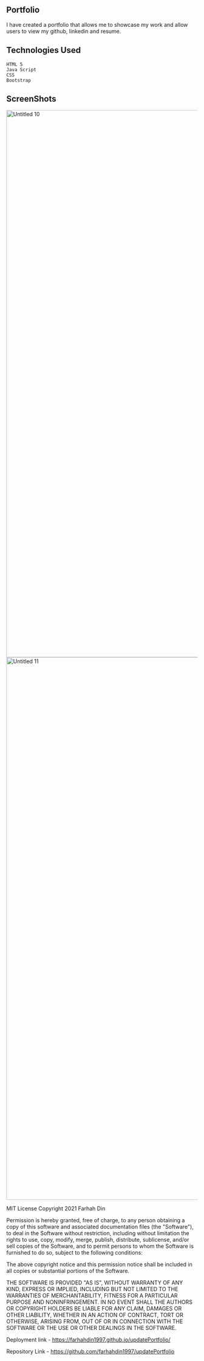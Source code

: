 ## Portfolio

I have created a portfolio that allows me to showcase my work and allow users to view my github, linkedin and resume.

## Technologies Used

```
HTML 5
Java Script
CSS
Bootstrap

```

## ScreenShots
<img width="1439" alt="Untitled 10" src="https://user-images.githubusercontent.com/81389441/154738195-f363ad3b-b35b-4834-bbee-a4cd7491e677.png"> 
<br>

<img width="1427" alt="Untitled 11" src="https://user-images.githubusercontent.com/81389441/154738199-127df772-eb6b-43c2-95db-7391564661fb.png">


MIT License Copyright 2021 Farhah Din

Permission is hereby granted, free of charge, to any person obtaining a copy of this software and associated documentation files (the "Software"), to deal in the Software without restriction, including without limitation the rights to use, copy, modify, merge, publish, distribute, sublicense, and/or sell copies of the Software, and to permit persons to whom the Software is furnished to do so, subject to the following conditions:

The above copyright notice and this permission notice shall be included in all copies or substantial portions of the Software.

THE SOFTWARE IS PROVIDED "AS IS", WITHOUT WARRANTY OF ANY KIND, EXPRESS OR IMPLIED, INCLUDING BUT NOT LIMITED TO THE WARRANTIES OF MERCHANTABILITY, FITNESS FOR A PARTICULAR PURPOSE AND NONINFRINGEMENT. IN NO EVENT SHALL THE AUTHORS OR COPYRIGHT HOLDERS BE LIABLE FOR ANY CLAIM, DAMAGES OR OTHER LIABILITY, WHETHER IN AN ACTION OF CONTRACT, TORT OR OTHERWISE, ARISING FROM, OUT OF OR IN CONNECTION WITH THE SOFTWARE OR THE USE OR OTHER DEALINGS IN THE SOFTWARE. 

Deployment link - https://farhahdin1997.github.io/updatePortfolio/

Repository Link - https://github.com/farhahdin1997/updatePortfolio
